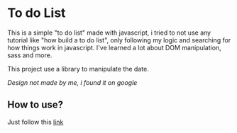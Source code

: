 # To do List

This is a simple "to do list" made with javascript, i tried to not use any tutorial like "how build a to do list", only following my logic and searching for how things work in javascript. I've learned a lot about DOM manipulation, sass and more. 

This project use a library to manipulate the date.

*Design not made by me, i found it on google*


## How to use?


Just follow this [link](https://Tranivic.github.io/to-do-list/)
